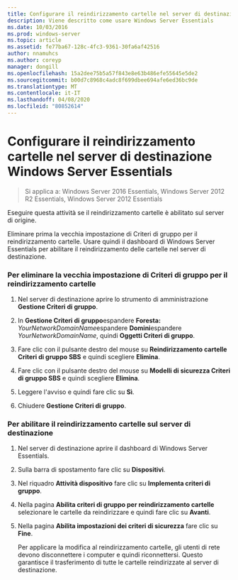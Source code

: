 ```yaml
---
title: Configurare il reindirizzamento cartelle nel server di destinazione Windows Server Essentials
description: Viene descritto come usare Windows Server Essentials
ms.date: 10/03/2016
ms.prod: windows-server
ms.topic: article
ms.assetid: fe77ba67-128c-4fc3-9361-30fa6af42516
author: nnamuhcs
ms.author: coreyp
manager: dongill
ms.openlocfilehash: 15a2dee75b5a57f843e8e63b486efe55645e5de2
ms.sourcegitcommit: b00d7c8968c4adc8f699dbee694afe6ed36bc9de
ms.translationtype: MT
ms.contentlocale: it-IT
ms.lasthandoff: 04/08/2020
ms.locfileid: "80852614"
---
```

# <a name="configure-folder-redirection-on-the-windows-server-essentials-destination-server"></a>Configurare il reindirizzamento cartelle nel server di destinazione Windows Server Essentials

>Si applica a: Windows Server 2016 Essentials, Windows Server 2012 R2 Essentials, Windows Server 2012 Essentials

Eseguire questa attività se il reindirizzamento cartelle è abilitato sul server di origine.  
  
 Eliminare prima la vecchia impostazione di Criteri di gruppo per il reindirizzamento cartelle. Usare quindi il dashboard di Windows Server Essentials per abilitare il reindirizzamento delle cartelle nel server di destinazione.  
  
### <a name="to-delete-the-old-folder-redirection-group-policy-setting"></a>Per eliminare la vecchia impostazione di Criteri di gruppo per il reindirizzamento cartelle  
  
1. Nel server di destinazione aprire lo strumento di amministrazione **Gestione Criteri di gruppo**.  
  
2. In **Gestione Criteri di gruppo**espandere **Foresta:** <em>YourNetworkDomainName</em>espandere **Domini**espandere *YourNetworkDomainName*, quindi **Oggetti Criteri di gruppo**.  
  
3. Fare clic con il pulsante destro del mouse su **Reindirizzamento cartelle Criteri di gruppo SBS** e quindi scegliere **Elimina**.  
  
4. Fare clic con il pulsante destro del mouse su **Modelli di sicurezza Criteri di gruppo SBS** e quindi scegliere **Elimina**.  
  
5. Leggere l'avviso e quindi fare clic su **Sì**.  
  
6. Chiudere **Gestione Criteri di gruppo**.  
  
### <a name="to-enable-folder-redirection-on-the-destination-server"></a>Per abilitare il reindirizzamento cartelle sul server di destinazione  
  
1. Nel server di destinazione aprire il dashboard di Windows Server Essentials.  
  
2. Sulla barra di spostamento fare clic su **Dispositivi**.  
  
3. Nel riquadro **Attività dispositivo** fare clic su **Implementa criteri di gruppo**.  
  
4. Nella pagina **Abilita criteri di gruppo per reindirizzamento cartelle** selezionare le cartelle da reindirizzare e quindi fare clic su **Avanti**.  
  
5. Nella pagina **Abilita impostazioni dei criteri di sicurezza** fare clic su **Fine**.  
  
   Per applicare la modifica al reindirizzamento cartelle, gli utenti di rete devono disconnettere i computer e quindi riconnettersi. Questo garantisce il trasferimento di tutte le cartelle reindirizzate al server di destinazione.
